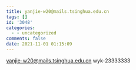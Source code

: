 ```yaml
---
title: yanjie-w20@mails.tsinghua.edu.cn
tags: []
id: '3048'
categories:
  - - uncategorized
comments: false
date: 2021-11-01 01:15:09
---
```


yanjie-w20@mails.tsinghua.edu.cn wyk-23333333